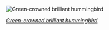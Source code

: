 
![Green-crowned brilliant hummingbird](https://upload.wikimedia.org/wikipedia/commons/thumb/5/50/Green-crowned_brilliant_%28Heliodoxa_jacula_henryi%29_female.jpg/570px-Green-crowned_brilliant_%28Heliodoxa_jacula_henryi%29_female.jpg)

*[Green-crowned brilliant hummingbird](https://wikipedia.org/wiki/File:Green-crowned_brilliant_(Heliodoxa_jacula_henryi)_female.jpg)*
